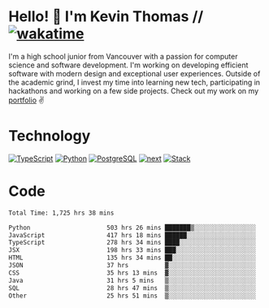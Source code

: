 # Hello! 👋 I'm Kevin Thomas // [![wakatime](https://wakatime.com/badge/user/e9d16d74-e01d-4a37-8086-9257e0bde1c2.svg?style=flat-square)](https://wakatime.com/@e9d16d74-e01d-4a37-8086-9257e0bde1c2)

I'm a high school junior from Vancouver with a passion for computer science and software development. I'm working on developing efficient software with modern design and exceptional user experiences. Outside of the academic grind, I invest my time into learning new tech, participating in hackathons and working on a few side projects. Check out my work on my [portfolio](https://kevinjosethomas.com/) ✌️

# Technology
[![TypeScript](https://github.com/kevinjosethomas/kevinjosethomas/assets/46242684/444b2e5d-659f-41f5-81fe-3abafb75cb6c)](https://kevinjosethomas.com/stack)
[![Python](https://github.com/kevinjosethomas/kevinjosethomas/assets/46242684/34a174c4-54db-4c4e-9842-2324d47cb043)](https://kevinjosethomas.com/stack)
[![PostgreSQL](https://github.com/kevinjosethomas/kevinjosethomas/assets/46242684/46d6de1c-c483-4dc7-ab3a-87763af6fc78)](https://kevinjosethomas.com/stack)
[![next](https://github.com/kevinjosethomas/kevinjosethomas/assets/46242684/bc46bae5-1ad9-42a7-b7a2-427cbde7c994)](https://kevinjosethomas.com/stack)
[![Stack](https://github.com/kevinjosethomas/kevinjosethomas/assets/46242684/0b9b7eeb-8cce-4a56-bffd-3131dd4dd88c)](https://kevinjosethomas.com/stack)




# Code
<!--START_SECTION:waka-->

```txt
Total Time: 1,725 hrs 38 mins

Python                     503 hrs 26 mins ███████▒░░░░░░░░░░░░░░░░░   28.74 %
JavaScript                 417 hrs 18 mins ██████░░░░░░░░░░░░░░░░░░░   23.83 %
TypeScript                 278 hrs 34 mins ████░░░░░░░░░░░░░░░░░░░░░   15.91 %
JSX                        198 hrs 33 mins ███░░░░░░░░░░░░░░░░░░░░░░   11.34 %
HTML                       135 hrs 34 mins ██░░░░░░░░░░░░░░░░░░░░░░░   07.74 %
JSON                       37 hrs          ▓░░░░░░░░░░░░░░░░░░░░░░░░   02.11 %
CSS                        35 hrs 13 mins  ▓░░░░░░░░░░░░░░░░░░░░░░░░   02.01 %
Java                       31 hrs 5 mins   ▒░░░░░░░░░░░░░░░░░░░░░░░░   01.77 %
SQL                        28 hrs 47 mins  ▒░░░░░░░░░░░░░░░░░░░░░░░░   01.64 %
Other                      25 hrs 51 mins  ▒░░░░░░░░░░░░░░░░░░░░░░░░   01.48 %
```

<!--END_SECTION:waka-->
